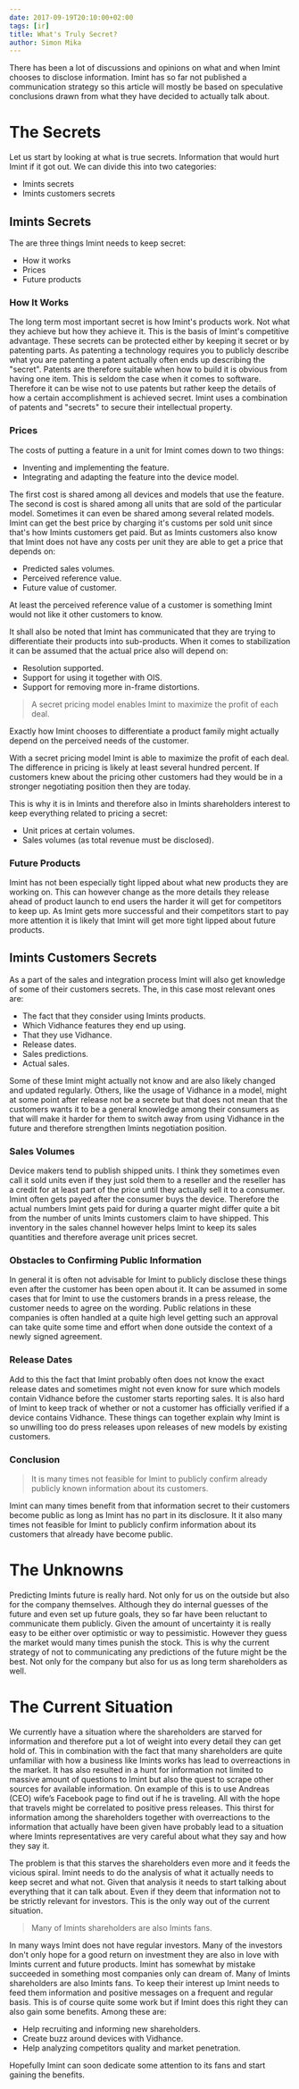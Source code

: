 ```yaml
---
date: 2017-09-19T20:10:00+02:00
tags: [ir]
title: What's Truly Secret?
author: Simon Mika
---
```

There has been a lot of discussions and opinions on what and when Imint chooses to disclose information. Imint has so far not published a communication strategy so this article will mostly be based on speculative conclusions drawn from what they have decided to actually talk about.

# The Secrets

Let us start by looking at what is true secrets. Information that would hurt Imint if it got out. We can divide this into two categories:

- Imints secrets
- Imints customers secrets

## Imints Secrets

The are three things Imint needs to keep secret:

- How it works
- Prices
- Future products

### How It Works

The long term most important secret is how Imint's products work. Not what they achieve but how they achieve it. This is the basis of Imint's competitive advantage. These secrets can be protected either by keeping it secret or by patenting parts. As patenting a technology requires you to publicly describe what you are patenting a patent actually often ends up describing the "secret". Patents are therefore suitable when how to build it is obvious from having one item. This is seldom the case when it comes to software. Therefore it can be wise not to use patents but rather keep the details of how a certain accomplishment is achieved secret. Imint uses a combination of patents and "secrets" to secure their intellectual property.

### Prices

The costs of putting a feature in a unit for Imint comes down to two things:

- Inventing and implementing the feature.
- Integrating and adapting the feature into the device model.

The first cost is shared among all devices and models that use the feature. The second is cost is shared among all units that are sold of the particular model. Sometimes it can even be shared among several related models. Imint can get the best price by charging it's customs per sold unit since that's how Imints customers get paid. But as Imints customers also know that Imint does not have any costs per unit they are able to get a price that depends on:

- Predicted sales volumes.
- Perceived reference value.
- Future value of customer.

At least the perceived reference value of a customer is something Imint would not like it other customers to know.

It shall also be noted that Imint has communicated that they are trying to differentiate their products into sub-products. When it comes to stabilization it can be assumed that the actual price also will depend on:

- Resolution supported.
- Support for using it together with OIS.
- Support for removing more in-frame distortions.

> A secret pricing model enables Imint to maximize the profit of each deal.

Exactly how Imint chooses to differentiate a product family might actually depend on the perceived needs of the customer.

With a secret pricing model Imint is able to maximize the profit of each deal. The difference in pricing is likely at least several hundred percent. If customers knew about the pricing other customers had they would be in a stronger negotiating position then they are today.

This is why it is in Imints and therefore also in Imints shareholders interest to keep everything related to pricing a secret:

- Unit prices at certain volumes.
- Sales volumes (as total revenue must be disclosed).

### Future Products

Imint has not been especially tight lipped about what new products they are working on. This can however change as the more details they release ahead of product launch to end users the harder it will get for competitors to keep up. As Imint gets more successful and their competitors start to pay more attention it is likely that Imint will get more tight lipped about future products.

## Imints Customers Secrets

As a part of the sales and integration process Imint will also get knowledge of some of their customers secrets. The, in this case most relevant ones are:

- The fact that they consider using Imints products.
- Which Vidhance features they end up using.
- That they use Vidhance.
- Release dates.
- Sales predictions.
- Actual sales.

Some of these Imint might actually not know and are also likely changed and updated regularly. Others, like the usage of Vidhance in a model, might at some point after release not be a secrete but that does not mean that the customers wants it to be a general knowledge among their consumers as that will make it harder for them to switch away from using Vidhance in the future and therefore strengthen Imints negotiation position.

### Sales Volumes

Device makers tend to publish shipped units. I think they sometimes even call it sold units even if they just sold them to a reseller and the reseller has a credit for at least part of the price until they actually sell it to a consumer. Imint often gets payed after the consumer buys the device. Therefore the actual numbers Imint gets paid for during a quarter might differ quite a bit from the number of units Imints customers claim to have shipped. This inventory in the sales channel however helps Imint to keep its sales quantities and therefore average unit prices secret.

### Obstacles to Confirming Public Information

In general it is often not advisable for Imint to publicly disclose these things even after the customer has been open about it. It can be assumed in some cases that for Imint to use the customers brands in a press release, the customer needs to agree on the wording. Public relations in these companies is often handled at a quite high level getting such an approval can take quite some time and effort when done outside the context of a newly signed agreement.

### Release Dates

Add to this the fact that Imint probably often does not know the exact release dates and sometimes might not even know for sure which models contain Vidhance before the customer starts reporting sales. It is also hard of Imint to keep track of whether or not a customer has officially verified if a device contains Vidhance. These things can together explain why Imint is so unwilling too do press releases upon releases of new models by existing customers.

### Conclusion

> It is many times not feasible for Imint to publicly confirm already publicly known information about its customers.

Imint can many times benefit from that information secret to their customers become public as long as Imint has no part in its disclosure. It it also many times not feasible for Imint to publicly confirm information about its customers that already have become public.

# The Unknowns

Predicting Imints future is really hard. Not only for us on the outside but also for the company themselves. Although they do internal guesses of the future and even set up future goals, they so far have been reluctant to communicate them publicly. Given the amount of uncertainty it is really easy to be either over optimistic or way to pessimistic. However they guess the market would many times punish the stock. This is why the current strategy of not to communicating any predictions of the future might be the best. Not only for the company but also for us as long term shareholders as well.

# The Current Situation

We currently have a situation where the shareholders are starved for information and therefore put a lot of weight into every detail they can get hold of. This in combination with the fact that many shareholders are quite unfamiliar with how a business like Imints works has lead to overreactions in the market. It has also resulted in a hunt for information not limited to massive amount of questions to Imint but also the quest to scrape other sources for available information. On example of this is to use Andreas (CEO) wife’s Facebook page to find out if he is traveling. All with the hope that travels might be correlated to positive press releases. This thirst for information among the shareholders together with overreactions to the information that actually have been given have probably lead to a situation where Imints representatives are very careful about what they say and how they say it.

The problem is that this starves the shareholders even more and it feeds the vicious spiral. Imint needs to do the analysis of what it actually needs to keep secret and what not. Given that analysis it needs to start talking about everything that it can talk about. Even if they deem that information not to be strictly relevant for investors. This is the only way out of the current situation.

> Many of Imints shareholders are also Imints fans.

In many ways Imint does not have regular investors. Many of the investors don't only hope for a good return on investment they are also in love with Imints current and future products. Imint has somewhat by mistake succeeded in something most companies only can dream of. Many of Imints shareholders are also Imints fans. To keep their interest up Imint needs to feed them information and positive messages on a frequent and regular basis. This is of course quite some work but if Imint does this right they can also gain some benefits. Among these are:

- Help recruiting and informing new shareholders.
- Create buzz around devices with Vidhance.
- Help analyzing competitors quality and market penetration.

Hopefully Imint can soon dedicate some attention to its fans and start gaining the benefits.
